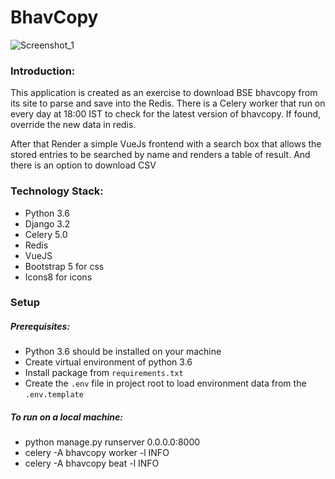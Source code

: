 # BhavCopy

![Screenshot_1](https://user-images.githubusercontent.com/40784971/118812119-68bcaf00-b8cb-11eb-920a-f87bea3892ef.png)

### Introduction:

This application is created as an exercise to download BSE bhavcopy from its site to parse and save into the Redis.
There is a Celery worker that run on every day at 18:00 IST to check for the latest version of bhavcopy. If found,
override the new data in redis.

After that Render a simple VueJs frontend with a search box that allows the stored entries to be searched by name and
renders a table of result. And there is an option to download CSV

### Technology Stack:

- Python 3.6
- Django 3.2
- Celery 5.0
- Redis
- VueJS
- Bootstrap 5 for css
- Icons8 for icons

### Setup

##### Prerequisites:

- Python 3.6 should be installed on your machine
- Create virtual environment of python 3.6
- Install package from ```requirements.txt```
- Create the ```.env``` file in project root to load environment data from the ```.env.template```

##### To run on a local machine:

- python manage.py runserver 0.0.0.0:8000
- celery -A bhavcopy worker -l INFO
- celery -A bhavcopy beat -l INFO
